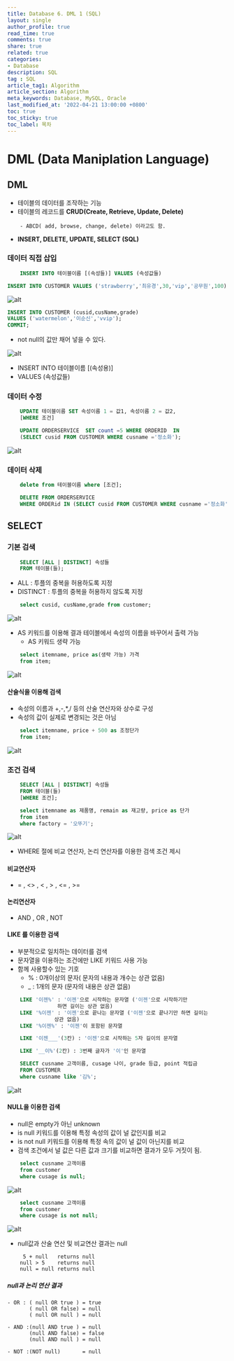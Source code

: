 ```yaml
---
title: Database 6. DML 1 (SQL)
layout: single
author_profile: true
read_time: true
comments: true
share: true
related: true
categories:
- Database
description: SQL
tag : SQL
article_tag1: Algorithm
article_section: Algorithm
meta_keywords: Database, MySQL, Oracle
last_modified_at: '2022-04-21 13:00:00 +0800'
toc: true
toc_sticky: true
toc_label: 목차
---
```


DML (Data Maniplation Language)
=================================

## DML
* 테이블의 데이터를 조작하는 기능
* 테이블의 레코드를 **CRUD(Create, Retrieve, Update, Delete)**

```
    - ABCD( add, browse, change, delete) 이라고도 함.
```

* **INSERT, DELETE, UPDATE, SELECT (SQL)**


### 데이터 직접 삽입

```sql
    INSERT INTO 테이블이름 [(속성들)] VALUES (속성값들)
```

```sql
INSERT INTO CUSTOMER VALUES ('strawberry','최유경',30,'vip','공무원',100);
```

![alt](/assets/images/post/Database/sql/2.png)

```sql
INSERT INTO CUSTOMER (cusid,cusName,grade) 
VALUES ('watermelon','이순신','vvip');
COMMIT;
```

* not null의 값만 채어 넣을 수 있다.

![alt](/assets/images/post/Database/sql/4.png)

* INSERT INTO 테이블이름 [(속성용)]
* VALUES (속성값들)

### 데이터 수정

```SQL
    UPDATE 테이블이름 SET 속성이름 1 = 값1, 속성이름 2 = 값2,
    [WHERE 조건]
```

```sql
    UPDATE ORDERSERVICE  SET count =5 WHERE ORDERID  IN   
    (SELECT cusid FROM CUSTOMER WHERE cusname ='정소화');
```

![alt](/assets/images/post/Database/sql/5.png)

### 데이터 삭제

```sql
    delete from 테이블이름 where [조건];
```

```sql
    DELETE FROM ORDERSERVICE 
    WHERE ORDERid IN (SELECT cusid FROM CUSTOMER WHERE cusname ='정소화');
```

## SELECT  

### 기본 검색 

```SQL
    SELECT [ALL | DISTINCT] 속성들
    FROM 테이블(들);
```

* ALL : 투플의 중복을 허용하도록 지정
* DISTINCT : 투플의 중복을 허용하지 않도록 지정

```sql
    select cusid, cusName,grade from customer;
```

![alt](/assets/images/post/Database/sql/6.png)

* AS 키워드를 이용해 결과 테이블에서 속성의 이름을 바꾸어서 출력 가능
    * AS 키워드 생략 가능

```sql
    select itemname, price as(생략 가능) 가격
    from item;
```

![alt](/assets/images/post/Database/sql/7.png)

#### 산술식을 이용해 검색
* 속성의 이름과 +,-,*,/ 등의 산술 연산자와 상수로 구성
* 속성의 값이 실제로 변경되는 것은 아님

```sql
    select itemname, price + 500 as 조정단가
    from item;
```

![alt](/assets/images/post/Database/sql/8.png)


### 조건 검색

```sql
    SELECT [ALL | DISTINCT] 속성들
    FROM 테이블(들)
    [WHERE 조건];
```

```sql
    select itemname as 제품명, remain as 재고량, price as 단가 
    from item
    where factory = '오뚜기';
```

![alt](/assets/images/post/Database/sql/9.png)


* WHERE 절에 비교 연산자, 논리 연산자를 이용한 검색 조건 제시

#### 비교연산자
* = , <> , < , > , <= , >=

#### 논리연산자
* AND , OR , NOT

#### LIKE 를 이용한 검색
* 부분적으로 일치하는 데이터를 검색
* 문자열을 이용하는 조건에만 LIKE 키워드 사용 가능
* 함께 사용할수 있는 기호
    * % : 0개이상의 문자( 문자의 내용과 개수는 상관 없음) 
    * _ : 1개의 문자 (문자의 내용은 상관 없음)

```SQL
    LIKE '이젠%' : '이젠'으로 시작하는 문자열 ('이젠'으로 시작하기만   
                하면 길이는 상관 없음) 
    LIKE '%이젠' : '이젠'으로 끝나는 문자열 ('이젠'으로 끝나기만 하면 길이는    
               상관 없음) 
    LIKE '%이젠%' : '이젠'이 포함된 문자열

    LIKE '이젠___'(3칸) : '이젠'으로 시작하는 5자 길이의 문자열

    LIKE '__이%'(2칸) : 3번째 글자가 '이'인 문자열
```

```sql
    SELECT cusname 고객이름, cusage 나이, grade 등급, point 적립금
    FROM CUSTOMER
    where cusname like '김%';
```

![alt](/assets/images/post/Database/sql/10.png)

#### NULL을 이용한 검색
* null은 empty가 아닌 unknown 
* is null 키워드를 이용해 특정 속성의 값이 널 값인지를 비교
* is not null 키워드를 이용해 특정 속의 값이 널 값이 아닌지를 비교
* 검색 조건에서 널 값은 다른 값과 크기를 비교하면 결과가 모두 거짓이 됨.

```sql
    select cusname 고객이름
    from customer
    where cusage is null;
```

![alt](/assets/images/post/Database/sql/11.png)

```sql
    select cusname 고객이름
    from customer
    where cusage is not null;
```

![alt](/assets/images/post/Database/sql/12.png)

* null값과 산술 연산 및 비교연산 결과는 null

```
     5 + null   returns null
    null > 5    returns null
    null = null returns null
```

##### null과 논리 연산 결과

```
- OR : ( null OR true ) = true
       ( null OR false) = null
       ( null OR null ) = null

- AND :(null AND true ) = null
       (null AND false) = false
       (null AND null ) = null

- NOT :(NOT null)       = null    
```